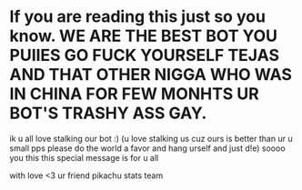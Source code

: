 # If you are reading this just so you know. WE ARE THE BEST BOT YOU PUIIES GO FUCK YOURSELF TEJAS AND THAT OTHER NIGGA WHO WAS IN CHINA FOR FEW MONHTS UR BOT'S TRASHY ASS GAY.

ik u all love stalking our bot :) (u love stalking us cuz ours is better than ur u small pps please do the world a favor and hang urself and just d!e)
soooo you this this special message is for u all 

with love <3
ur friend pikachu stats team
